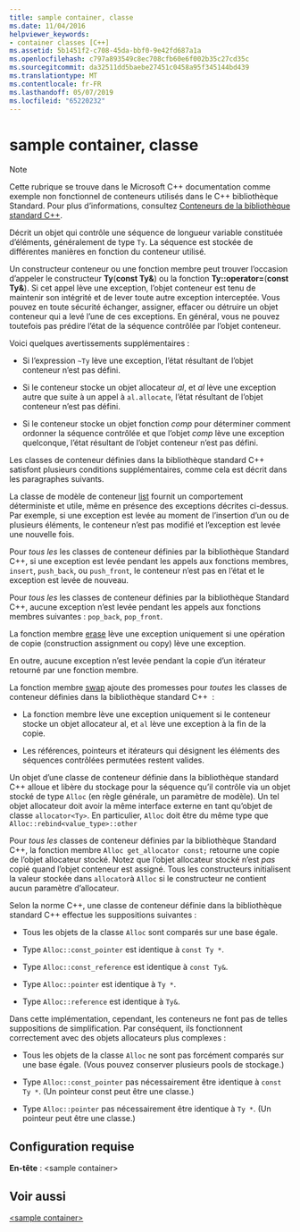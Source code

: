 ```yaml
---
title: sample container, classe
ms.date: 11/04/2016
helpviewer_keywords:
- container classes [C++]
ms.assetid: 5b1451f2-c708-45da-bbf0-9e42fd687a1a
ms.openlocfilehash: c797a893549c8ec708cfb60e6f002b35c27cd35c
ms.sourcegitcommit: da32511dd5baebe27451c0458a95f345144bd439
ms.translationtype: MT
ms.contentlocale: fr-FR
ms.lasthandoff: 05/07/2019
ms.locfileid: "65220232"
---
```

# <a name="sample-container-class"></a>sample container, classe

> [!NOTE]
> Cette rubrique se trouve dans le Microsoft C++ documentation comme exemple non fonctionnel de conteneurs utilisés dans le C++ bibliothèque Standard. Pour plus d’informations, consultez [Conteneurs de la bibliothèque standard C++](../standard-library/stl-containers.md).

Décrit un objet qui contrôle une séquence de longueur variable constituée d’éléments, généralement de type `Ty`. La séquence est stockée de différentes manières en fonction du conteneur utilisé.

Un constructeur conteneur ou une fonction membre peut trouver l’occasion d’appeler le constructeur **Ty**(**const Ty&**) ou la fonction **Ty::operator=**(**const Ty&**). Si cet appel lève une exception, l’objet conteneur est tenu de maintenir son intégrité et de lever toute autre exception interceptée. Vous pouvez en toute sécurité échanger, assigner, effacer ou détruire un objet conteneur qui a levé l’une de ces exceptions. En général, vous ne pouvez toutefois pas prédire l’état de la séquence contrôlée par l’objet conteneur.

Voici quelques avertissements supplémentaires :

- Si l’expression `~Ty` lève une exception, l’état résultant de l’objet conteneur n’est pas défini.

- Si le conteneur stocke un objet allocateur *al*, et *al* lève une exception autre que suite à un appel à `al.allocate`, l’état résultant de l’objet conteneur n’est pas défini.

- Si le conteneur stocke un objet fonction *comp* pour déterminer comment ordonner la séquence contrôlée et que l’objet *comp* lève une exception quelconque, l’état résultant de l’objet conteneur n’est pas défini.

Les classes de conteneur définies dans la bibliothèque standard C++ satisfont plusieurs conditions supplémentaires, comme cela est décrit dans les paragraphes suivants.

La classe de modèle de conteneur [list](../standard-library/list-class.md) fournit un comportement déterministe et utile, même en présence des exceptions décrites ci-dessus. Par exemple, si une exception est levée au moment de l’insertion d’un ou de plusieurs éléments, le conteneur n’est pas modifié et l’exception est levée une nouvelle fois.

Pour *tous les* les classes de conteneur définies par la bibliothèque Standard C++, si une exception est levée pendant les appels aux fonctions membres, `insert`, `push_back`, ou `push_front`, le conteneur n’est pas en l’état et le exception est levée de nouveau.

Pour *tous les* les classes de conteneur définies par la bibliothèque Standard C++, aucune exception n’est levée pendant les appels aux fonctions membres suivantes : `pop_back`, `pop_front`.

La fonction membre [erase](../standard-library/container-class-erase.md) lève une exception uniquement si une opération de copie (construction assignment ou copy) lève une exception.

En outre, aucune exception n’est levée pendant la copie d’un itérateur retourné par une fonction membre.

La fonction membre [swap](../standard-library/container-class-swap.md) ajoute des promesses pour *toutes* les classes de conteneur définies dans la bibliothèque standard C++  :

- La fonction membre lève une exception uniquement si le conteneur stocke un objet allocateur al, et `al` lève une exception à la fin de la copie.

- Les références, pointeurs et itérateurs qui désignent les éléments des séquences contrôlées permutées restent valides.

Un objet d’une classe de conteneur définie dans la bibliothèque standard C++ alloue et libère du stockage pour la séquence qu’il contrôle via un objet stocké de type `Alloc` (en règle générale, un paramètre de modèle). Un tel objet allocateur doit avoir la même interface externe en tant qu’objet de classe `allocator<Ty>`. En particulier, `Alloc` doit être du même type que `Alloc::rebind<value_type>::other`

Pour *tous les* classes de conteneur définies par la bibliothèque Standard C++, la fonction membre `Alloc get_allocator const;` retourne une copie de l’objet allocateur stocké. Notez que l’objet allocateur stocké n’est *pas* copié quand l’objet conteneur est assigné. Tous les constructeurs initialisent la valeur stockée dans `allocator`à `Alloc` si le constructeur ne contient aucun paramètre d’allocateur.

Selon la norme C++, une classe de conteneur définie dans la bibliothèque standard C++ effectue les suppositions suivantes :

- Tous les objets de la classe `Alloc` sont comparés sur une base égale.

- Type `Alloc::const_pointer` est identique à `const Ty *`.

- Type `Alloc::const_reference` est identique à `const Ty&`.

- Type `Alloc::pointer` est identique à `Ty *`.

- Type `Alloc::reference` est identique à `Ty&`.

Dans cette implémentation, cependant, les conteneurs ne font pas de telles suppositions de simplification. Par conséquent, ils fonctionnent correctement avec des objets allocateurs plus complexes :

- Tous les objets de la classe `Alloc` ne sont pas forcément comparés sur une base égale. (Vous pouvez conserver plusieurs pools de stockage.)

- Type `Alloc::const_pointer` pas nécessairement être identique à `const Ty *`. (Un pointeur const peut être une classe.)

- Type `Alloc::pointer` pas nécessairement être identique à `Ty *`. (Un pointeur peut être une classe.)

## <a name="requirements"></a>Configuration requise

**En-tête** : \<sample container>

## <a name="see-also"></a>Voir aussi

[\<sample container>](../standard-library/sample-container.md)<br/>
